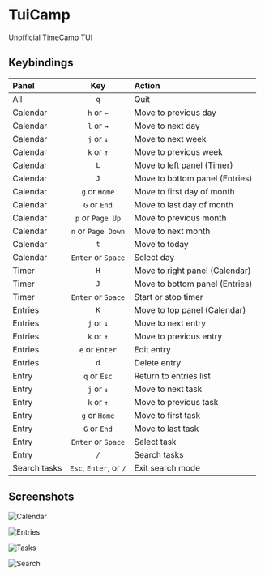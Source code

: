 # TuiCamp

Unofficial TimeCamp TUI

## Keybindings

| Panel        |          Key           | Action                         |
| :----------- | :--------------------: | :----------------------------- |
| All          |          `q`           | Quit                           |
| Calendar     |       `h` or `←`       | Move to previous day           |
| Calendar     |       `l` or `→`       | Move to next day               |
| Calendar     |       `j` or `↓`       | Move to next week              |
| Calendar     |       `k` or `↑`       | Move to previous week          |
| Calendar     |          `L`           | Move to left panel (Timer)     |
| Calendar     |          `J`           | Move to bottom panel (Entries) |
| Calendar     |     `g` or `Home`      | Move to first day of month     |
| Calendar     |      `G` or `End`      | Move to last day of month      |
| Calendar     |    `p` or `Page Up`    | Move to previous month         |
| Calendar     |   `n` or `Page Down`   | Move to next month             |
| Calendar     |          `t`           | Move to today                  |
| Calendar     |   `Enter` or `Space`   | Select day                     |
| Timer        |          `H`           | Move to right panel (Calendar) |
| Timer        |          `J`           | Move to bottom panel (Entries) |
| Timer        |   `Enter` or `Space`   | Start or stop timer            |
| Entries      |          `K`           | Move to top panel (Calendar)   |
| Entries      |       `j` or `↓`       | Move to next entry             |
| Entries      |       `k` or `↑`       | Move to previous entry         |
| Entries      |     `e` or `Enter`     | Edit entry                     |
| Entries      |          `d`           | Delete entry                   |
| Entry        |      `q` or `Esc`      | Return to entries list         |
| Entry        |       `j` or `↓`       | Move to next task              |
| Entry        |       `k` or `↑`       | Move to previous task          |
| Entry        |     `g` or `Home`      | Move to first task             |
| Entry        |      `G` or `End`      | Move to last task              |
| Entry        |   `Enter` or `Space`   | Select task                    |
| Entry        |          `/`           | Search tasks                   |
| Search tasks | `Esc`, `Enter`, or `/` | Exit search mode               |

## Screenshots

![Calendar](https://github.com/user-attachments/assets/2ac68a9a-4ae2-4a7a-8dd4-fcc4db1e032a)

![Entries](https://github.com/user-attachments/assets/282c72c8-d3ed-44a5-b22e-89b29db186f4)

![Tasks](https://github.com/user-attachments/assets/068fabab-ff5e-45b7-bdb0-c92fcd754a47)

![Search](https://github.com/user-attachments/assets/d7fde81c-0b27-4e29-81fa-e4703f573c34)
